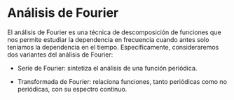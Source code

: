 # Análisis de Fourier

El análisis de Fourier es una técnica de descomposición de funciones que nos
permite estudiar la dependencia en frecuencia cuando antes solo teníamos la
dependencia en el tiempo. Específicamente, consideraremos dos variantes del
análisis de Fourier:

- Serie de Fourier: sintetiza el análisis de una función periódica.

- Transformada de Fourier: relaciona funciones, tanto periódicas como no
  periódicas, con su espectro continuo.
